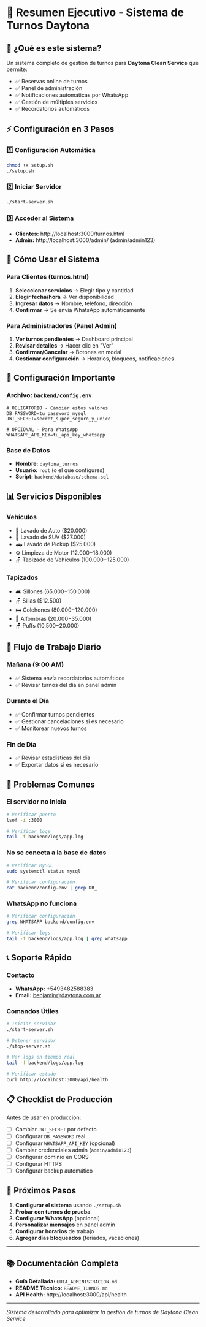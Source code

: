 # 🚗 Resumen Ejecutivo - Sistema de Turnos Daytona

## 🎯 ¿Qué es este sistema?

Un sistema completo de gestión de turnos para **Daytona Clean Service** que permite:
- ✅ Reservas online de turnos
- ✅ Panel de administración
- ✅ Notificaciones automáticas por WhatsApp
- ✅ Gestión de múltiples servicios
- ✅ Recordatorios automáticos

## ⚡ Configuración en 3 Pasos

### 1️⃣ Configuración Automática
```bash
chmod +x setup.sh
./setup.sh
```

### 2️⃣ Iniciar Servidor
```bash
./start-server.sh
```

### 3️⃣ Acceder al Sistema
- **Clientes:** http://localhost:3000/turnos.html
- **Admin:** http://localhost:3000/admin/ (admin/admin123)

## 📱 Cómo Usar el Sistema

### Para Clientes (turnos.html)
1. **Seleccionar servicios** → Elegir tipo y cantidad
2. **Elegir fecha/hora** → Ver disponibilidad
3. **Ingresar datos** → Nombre, teléfono, dirección
4. **Confirmar** → Se envía WhatsApp automáticamente

### Para Administradores (Panel Admin)
1. **Ver turnos pendientes** → Dashboard principal
2. **Revisar detalles** → Hacer clic en "Ver"
3. **Confirmar/Cancelar** → Botones en modal
4. **Gestionar configuración** → Horarios, bloqueos, notificaciones

## 🔧 Configuración Importante

### Archivo: `backend/config.env`
```env
# OBLIGATORIO - Cambiar estos valores
DB_PASSWORD=tu_password_mysql
JWT_SECRET=secret_super_seguro_y_unico

# OPCIONAL - Para WhatsApp
WHATSAPP_API_KEY=tu_api_key_whatsapp
```

### Base de Datos
- **Nombre:** `daytona_turnos`
- **Usuario:** `root` (o el que configures)
- **Script:** `backend/database/schema.sql`

## 📊 Servicios Disponibles

### Vehículos
- 🚗 Lavado de Auto ($20.000)
- 🚙 Lavado de SUV ($27.000)
- 🛻 Lavado de Pickup ($25.000)
- ⚙️ Limpieza de Motor ($12.000-$18.000)
- 🪑 Tapizado de Vehículos ($100.000-$125.000)

### Tapizados
- 🛋️ Sillones ($65.000-$150.000)
- 🪑 Sillas ($12.500)
- 🛏️ Colchones ($80.000-$120.000)
- 🧶 Alfombras ($20.000-$35.000)
- 🪑 Puffs ($10.500-$20.000)

## 🔄 Flujo de Trabajo Diario

### Mañana (9:00 AM)
- ✅ Sistema envía recordatorios automáticos
- ✅ Revisar turnos del día en panel admin

### Durante el Día
- ✅ Confirmar turnos pendientes
- ✅ Gestionar cancelaciones si es necesario
- ✅ Monitorear nuevos turnos

### Fin de Día
- ✅ Revisar estadísticas del día
- ✅ Exportar datos si es necesario

## 🚨 Problemas Comunes

### El servidor no inicia
```bash
# Verificar puerto
lsof -i :3000

# Verificar logs
tail -f backend/logs/app.log
```

### No se conecta a la base de datos
```bash
# Verificar MySQL
sudo systemctl status mysql

# Verificar configuración
cat backend/config.env | grep DB_
```

### WhatsApp no funciona
```bash
# Verificar configuración
grep WHATSAPP backend/config.env

# Verificar logs
tail -f backend/logs/app.log | grep whatsapp
```

## 📞 Soporte Rápido

### Contacto
- **WhatsApp:** +5493482588383
- **Email:** benjamin@daytona.com.ar

### Comandos Útiles
```bash
# Iniciar servidor
./start-server.sh

# Detener servidor
./stop-server.sh

# Ver logs en tiempo real
tail -f backend/logs/app.log

# Verificar estado
curl http://localhost:3000/api/health
```

## 📋 Checklist de Producción

Antes de usar en producción:

- [ ] Cambiar `JWT_SECRET` por defecto
- [ ] Configurar `DB_PASSWORD` real
- [ ] Configurar `WHATSAPP_API_KEY` (opcional)
- [ ] Cambiar credenciales admin (`admin/admin123`)
- [ ] Configurar dominio en CORS
- [ ] Configurar HTTPS
- [ ] Configurar backup automático

## 🎯 Próximos Pasos

1. **Configurar el sistema** usando `./setup.sh`
2. **Probar con turnos de prueba**
3. **Configurar WhatsApp** (opcional)
4. **Personalizar mensajes** en panel admin
5. **Configurar horarios** de trabajo
6. **Agregar días bloqueados** (feriados, vacaciones)

---

## 📚 Documentación Completa

- **Guía Detallada:** `GUIA_ADMINISTRACION.md`
- **README Técnico:** `README_TURNOS.md`
- **API Health:** http://localhost:3000/api/health

---

*Sistema desarrollado para optimizar la gestión de turnos de Daytona Clean Service* 